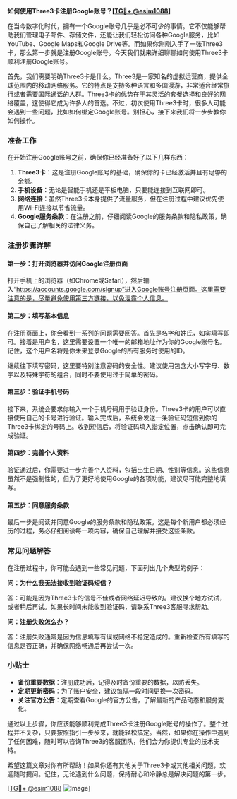 **如何使用Three3卡注册Google账号？[[TG💪+ @esim1088](https://t.me/s/esim1088)]**

在当今数字化时代，拥有一个Google账号几乎是必不可少的事情。它不仅能够帮助我们管理电子邮件、存储文件，还能让我们轻松访问各种Google服务，比如YouTube、Google Maps和Google Drive等。而如果你刚刚入手了一张Three3卡，那么第一步就是注册Google账号。今天我们就来详细聊聊如何使用Three3卡顺利注册Google账号。

首先，我们需要明确Three3卡是什么。Three3是一家知名的虚拟运营商，提供全球范围内的移动网络服务。它的特点是支持多种语言和多国漫游，非常适合经常旅行或者需要国际通话的人群。Three3卡的优势在于其灵活的套餐选择和良好的网络覆盖，这使得它成为许多人的首选。不过，初次使用Three3卡时，很多人可能会遇到一些问题，比如如何绑定Google账号。别担心，接下来我们将一步步教你如何操作。

### 准备工作

在开始注册Google账号之前，确保你已经准备好了以下几样东西：

1. **Three3卡**：这是注册Google账号的基础，确保你的卡已经激活并且有足够的余额。
2. **手机设备**：无论是智能手机还是平板电脑，只要能连接到互联网即可。
3. **网络连接**：虽然Three3卡本身提供了流量服务，但在注册过程中建议优先使用Wi-Fi连接以节省流量。
4. **Google服务条款**：在注册之前，仔细阅读Google的服务条款和隐私政策，确保自己了解相关的法律义务。

### 注册步骤详解

#### 第一步：打开浏览器并访问Google注册页面

打开手机上的浏览器（如Chrome或Safari），然后输入“https://accounts.google.com/signup”进入Google账号注册页面。这里需要注意的是，尽量避免使用第三方链接，以免泄露个人信息。

#### 第二步：填写基本信息

在注册页面上，你会看到一系列的问题需要回答。首先是名字和姓氏，如实填写即可。接着是用户名，这里需要设置一个唯一的邮箱地址作为你的Google账号名。记住，这个用户名将是你未来登录Google的所有服务时使用的ID。

继续往下填写密码，这里要特别注意密码的安全性。建议使用包含大小写字母、数字以及特殊字符的组合，同时不要使用过于简单的密码。

#### 第三步：验证手机号码

接下来，系统会要求你输入一个手机号码用于验证身份。Three3卡的用户可以直接使用自己的卡号进行验证。输入完成后，系统会发送一条验证码短信到你的Three3卡绑定的号码上。收到短信后，将验证码填入指定位置，点击确认即可完成验证。

#### 第四步：完善个人资料

验证通过后，你需要进一步完善个人资料，包括出生日期、性别等信息。这些信息虽然不是强制性的，但为了更好地使用Google的各项功能，建议尽可能完整地填写。

#### 第五步：同意服务条款

最后一步是阅读并同意Google的服务条款和隐私政策。这是每个新用户都必须经历的过程，务必仔细阅读每一项内容，确保自己理解并接受这些条款。

### 常见问题解答

在注册过程中，你可能会遇到一些常见问题，下面列出几个典型的例子：

**问：为什么我无法接收到验证码短信？**

答：可能是因为Three3卡的信号不佳或者网络延迟导致的。建议换个地方试试，或者稍后再试。如果长时间未能收到验证码，请联系Three3客服寻求帮助。

**问：注册失败怎么办？**

答：注册失败通常是因为信息填写有误或网络不稳定造成的。重新检查所有填写的信息是否正确，并确保网络畅通后再尝试一次。

### 小贴士

- **备份重要数据**：注册成功后，记得及时备份重要的数据，以防丢失。
- **定期更新密码**：为了账户安全，建议每隔一段时间更换一次密码。
- **关注官方公告**：定期查看Google的官方公告，了解最新的产品动态和服务变化。

通过以上步骤，你应该能够顺利完成Three3卡注册Google账号的操作了。整个过程并不复杂，只要按照指引一步步来，就能轻松搞定。当然，如果你在操作中遇到了任何困难，随时可以咨询Three3的客服团队，他们会为你提供专业的技术支持。

希望这篇文章对你有所帮助！如果你还有其他关于Three3卡或其他相关问题，欢迎随时提问。记住，无论遇到什么问题，保持耐心和冷静总是解决问题的第一步。

[[TG💪+ @esim1088](https://t.me/s/esim1088) ![Image](https://i.postimg.cc/4NQfJmqS/Snipaste-2025-05-13-00-14-12.png)]